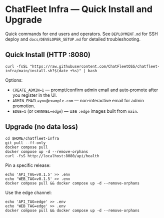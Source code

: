 # ChatFleet Infra — Quick Install and Upgrade

Quick commands for end users and operators. See `DEPLOYMENT.md` for SSH deploy and `docs/DEVELOPER_SETUP.md` for detailed troubleshooting.

## Quick Install (HTTP :8080)

```
curl -fsSL "https://raw.githubusercontent.com/ChatFleetOSS/chatfleet-infra/main/install.sh?$(date +%s)" | bash
```

Options:
- `CREATE_ADMIN=1` — prompt/confirm admin email and auto‑promote after you register in the UI.
- `ADMIN_EMAIL=you@example.com` — non‑interactive email for admin promotion.
- `EDGE=1` (or `CHANNEL=edge`) — use `:edge` images built from `main`.

## Upgrade (no data loss)

```
cd $HOME/chatfleet-infra
git pull --ff-only
docker compose pull
docker compose up -d --remove-orphans
curl -fsS http://localhost:8080/api/health
```

Pin a specific release:

```
echo 'API_TAG=v0.1.5' >> .env
echo 'WEB_TAG=v0.1.5' >> .env
docker compose pull && docker compose up -d --remove-orphans
```

Use the edge channel:

```
echo 'API_TAG=edge' >> .env
echo 'WEB_TAG=edge' >> .env
docker compose pull && docker compose up -d --remove-orphans
```

